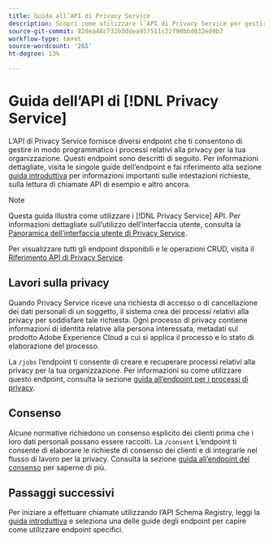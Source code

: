 ```yaml
---
title: Guida all’API di Privacy Service
description: Scopri come utilizzare l’API di Privacy Service per gestire in modo programmatico i processi relativi alla privacy per le applicazioni Adobe Experience Cloud supportate.
source-git-commit: 82dea48c732b3ddea957511c22f90bbd032ed9b7
workflow-type: tm+mt
source-wordcount: '265'
ht-degree: 13%

---
```


# Guida dell’API di [!DNL Privacy Service]

L’API di Privacy Service fornisce diversi endpoint che ti consentono di gestire in modo programmatico i processi relativi alla privacy per la tua organizzazione. Questi endpoint sono descritti di seguito. Per informazioni dettagliate, visita le singole guide dell’endpoint e fai riferimento alla sezione [guida introduttiva](./getting-started.md) per informazioni importanti sulle intestazioni richieste, sulla lettura di chiamate API di esempio e altro ancora.

>[!NOTE]
>
>Questa guida illustra come utilizzare i [!DNL Privacy Service] API. Per informazioni dettagliate sull’utilizzo dell’interfaccia utente, consulta la [Panoramica dell’interfaccia utente di Privacy Service](../ui/overview.md).

Per visualizzare tutti gli endpoint disponibili e le operazioni CRUD, visita il [Riferimento API di Privacy Service](https://www.adobe.io/experience-platform-apis/references/privacy-service/).

## Lavori sulla privacy

Quando Privacy Service riceve una richiesta di accesso o di cancellazione dei dati personali di un soggetto, il sistema crea dei processi relativi alla privacy per soddisfare tale richiesta. Ogni processo di privacy contiene informazioni di identità relative alla persona interessata, metadati sul prodotto Adobe Experience Cloud a cui si applica il processo e lo stato di elaborazione del processo.

La `/jobs` l’endpoint ti consente di creare e recuperare processi relativi alla privacy per la tua organizzazione. Per informazioni su come utilizzare questo endpoint, consulta la sezione [guida all’endpoint per i processi di privacy](./privacy-jobs.md).

## Consenso

Alcune normative richiedono un consenso esplicito dei clienti prima che i loro dati personali possano essere raccolti. La `/consent` L’endpoint ti consente di elaborare le richieste di consenso dei clienti e di integrarle nel flusso di lavoro per la privacy. Consulta la sezione [guida all’endpoint del consenso](./consent.md) per saperne di più.

## Passaggi successivi

Per iniziare a effettuare chiamate utilizzando l’API Schema Registry, leggi la [guida introduttiva](./getting-started.md) e seleziona una delle guide degli endpoint per capire come utilizzare endpoint specifici.
